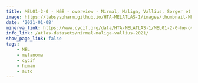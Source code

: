 ```yaml
---
title: MEL01-2-0 - H&E - overview - Nirmal, Maliga, Vallius, Sorger et al., 2021
image: https://labsyspharm.github.io/HTA-MELATLAS-1/images/thumbnail-MEL01-2-0-he-overview.jpg
date: '2021-01-08'
minerva_link: https://www.cycif.org/data/HTA-MELATLAS-1/MEL01-2-0-he-overview
info_link: /atlas-datasets/nirmal-maliga-vallius-2021/
show_page_link: false
tags:
    - MEL
    - melanoma
    - cycif
    - human
    - auto
---
```

